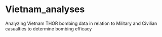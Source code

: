 # Vietnam_analyses
Analyzing Vietnam THOR bombing data in relation to Military and Civilian casualties to determine bombing efficacy
